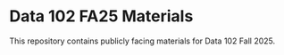 # Data 102 FA25 Materials

This repository contains publicly facing materials for Data 102 Fall 2025.
